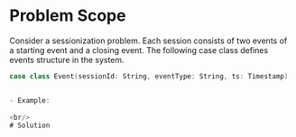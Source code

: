 # Problem Scope
Consider a sessionization problem. Each session consists of two events of a starting event and a closing event. The following case class defines events structure in the system.

```scala
case class Event(sessionId: String, eventType: String, ts: Timestamp)


- Example:
  
<br/>
# Solution





